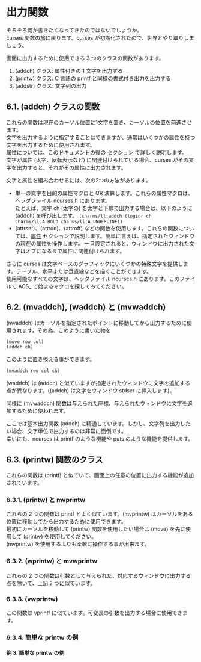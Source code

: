 # 出力関数

そろそろ何か書きたくなってきたのではないでしょうか。  
curses 関数の旅に戻ります。curses が初期化されたので、世界とやり取りしましょう。

画面に出力するために使用できる 3 つのクラスの関数があります。

1. (addch) クラス: 属性付きの 1 文字を出力する
2. (printw) クラス: C 言語の printf と同様の書式付き出力を出力する
3. (addstr) クラス: 文字列の出力

## 6.1. (addch) クラスの関数

これらの関数は現在のカーソル位置に1文字を置き、カーソルの位置を前進させます。  
文字を出力するように指定することはできますが、通常はいくつかの属性を持つ文字を出力するために使用されます。  
属性については、このドキュメントの後の [セクション](8/README.md) で詳しく説明します。  
文字が属性 (太字、反転表示など) に関連付けられている場合、curses がその文字を出力すると、それがその属性に出力されます。

文字と属性を組み合わせるには、次の2つの方法があります。

- 単一の文字を目的の属性マクロと OR 演算します。これらの属性マクロは、ヘッダファイル ncurses.h にあります。  
  たとえば、文字 ch (太字の) を太字と下線で出力する場合は、以下のように (addch) を呼び出します。
  `(charms/ll:addch (logior ch charms/ll:A_BOLD charms/ll:A_UNDERLINE))`
- (attrset)、(attron)、(attroff) などの関数を使用します。これらの関数については、[属性](8/README.md) セクションで説明します。簡単に言えば、指定されたウィンドウの現在の属性を操作します。
  一旦設定されると、ウィンドウに出力された文字はオフになるまで属性に関連付けられます。

さらに curses は文字ベースのグラフィックにいくつかの特殊文字を提供します。テーブル、水平または垂直線などを描くことができます。  
使用可能なすべての文字は、ヘッダファイル ncurses.h にあります。このファイルで ACS_ で始まるマクロを探してみてください。

## 6.2. (mvaddch), (waddch) と (mvwaddch)

(mvaddch) はカーソルを指定されたポイントに移動してから出力するために使用されます。その為、このように書いた物を

```lisp
(move row col)
(addch ch)
```

このように置き換える事ができます。

```lisp
(mvaddch row col ch)
```

(waddch) は (addch) と似ていますが指定されたウィンドウに文字を追加する点が異なります。((addch) は文字をウィンドウ stdscr に挿入します)。

同様に (mvwaddch) 関数は与えられた座標、与えられたウィンドウに文字を追加するために使われます。

ここでは基本出力関数 (addch) に精通しています。しかし、文字列を出力したい場合、文字単位で出力するのは非常に面倒です。  
幸いにも、ncurses は printf のような機能や puts のような機能を提供します。

## 6.3. (printw) 関数のクラス

これらの関数は (printf) と似ていて、画面上の任意の位置に出力する機能が追加されています。

### 6.3.1. (printw) と mvprintw

これらの 2 つの関数は printf とよく似ています。(mvprintw) はカーソルをある位置に移動してから出力するために使用できます。  
最初にカーソルを移動して (printw) 関数を使用したい場合は (move) を先に使用して (printw) を使用してください。  
(mvprintw) を使用するよりも柔軟に操作する事が出来ます。

### 6.3.2. (wprintw) と mvwprintw

これらの 2 つの関数は引数として与えられた、対応するウィンドウに出力する点を除いて、上記 2 つに似ています。

### 6.3.3. (vwprintw)

この関数は vprintf に似ています。可変長の引数を出力する場合に使用できます。

### 6.3.4. 簡単な printw の例

#### 例 3. 簡単な printw の例

